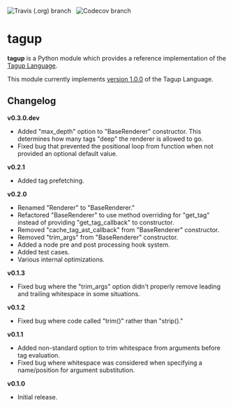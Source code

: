 ![Travis (.org) branch](https://img.shields.io/travis/Foxbud/tagup/master?label=master&style=flat-square)
&nbsp;
![Codecov branch](https://img.shields.io/codecov/c/github/Foxbud/tagup/master?style=flat-square)

# tagup

**tagup** is a Python module which provides a reference implementation of the [Tagup Language](https://fairburn.dev/tagup/).

This module currently implements [version 1.0.0](https://fairburn.dev/tagup/1.0.0/) of the Tagup Language.

## Changelog

**v0.3.0.dev**

- Added "max_depth" option to "BaseRenderer" constructor. This determines how many tags "deep" the renderer is allowed to go.
- Fixed bug that prevented the positional loop from function when not provided an optional default value.

**v0.2.1**

- Added tag prefetching.

**v0.2.0**

- Renamed "Renderer" to "BaseRenderer."
- Refactored "BaseRenderer" to use method overriding for "get_tag" instead of providing "get_tag_callback" to constructor.
- Removed "cache_tag_ast_callback" from "BaseRenderer" constructor.
- Removed "trim_args" from "BaseRenderer" constructor.
- Added a node pre and post processing hook system.
- Added test cases.
- Various internal optimizations.

**v0.1.3**

- Fixed bug where the "trim_args" option didn't properly remove leading and trailing whitespace in some situations.

**v0.1.2**

- Fixed bug where code called "trim()" rather than "strip()."

**v0.1.1**

- Added non-standard option to trim whitespace from arguments before tag evaluation.
- Fixed bug where whitespace was considered when specifying a name/position for argument substitution.

**v0.1.0**

- Initial release.
